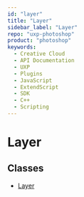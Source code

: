 ```yaml
---
id: "layer"
title: "Layer"
sidebar_label: "Layer"
repo: "uxp-photoshop"
product: "photoshop"
keywords:
  - Creative Cloud
  - API Documentation
  - UXP
  - Plugins
  - JavaScript
  - ExtendScript
  - SDK
  - C++
  - Scripting
---
```


# Layer

## Classes

- [Layer](/ps_reference/classes/layer/)
